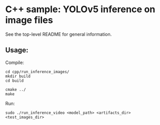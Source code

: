 # C++ sample: YOLOv5 inference on image files

See the top-level README for general information.

## Usage:

Compile:

```
cd cpp/run_inference_images/
mkdir build
cd build

cmake ../
make
```

Run:

```
sudo ./run_inference_video <model_path> <artifacts_dir> <test_images_dir>
```

